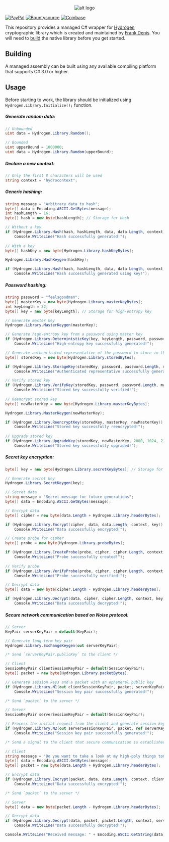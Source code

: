 <p align="center"> 
  <img src="https://i.imgur.com/VsCHqUk.png" alt="alt logo">
</p>

[![PayPal](https://drive.google.com/uc?id=1OQrtNBVJehNVxgPf6T6yX1wIysz1ElLR)](https://www.paypal.me/nxrighthere) [![Bountysource](https://drive.google.com/uc?id=19QRobscL8Ir2RL489IbVjcw3fULfWS_Q)](https://salt.bountysource.com/checkout/amount?team=nxrighthere) [![Coinbase](https://drive.google.com/uc?id=1LckuF-IAod6xmO9yF-jhTjq1m-4f7cgF)](https://commerce.coinbase.com/checkout/03e11816-b6fc-4e14-b974-29a1d0886697)

This repository provides a managed C# wrapper for [Hydrogen](https://github.com/jedisct1/libhydrogen) cryptographic library which is created and maintained by [Frank Denis](https://github.com/jedisct1). You will need to [build](https://github.com/jedisct1/libhydrogen/wiki/Installation#downloading-the-source-code) the native library before you get started.

Building
--------
A managed assembly can be built using any available compiling platform that supports C# 3.0 or higher.

Usage
--------
Before starting to work, the library should be initialized using `Hydrogen.Library.Initialize();` function.

##### Generate random data:
```c#
// Unbounded
uint data = Hydrogen.Library.Random();

// Bounded
uint upperBound = 1000000;
uint data = Hydrogen.Library.Random(upperBound);
```

##### Declare a new context:
```c#
// Only the first 8 characters will be used
string context = "hydrocontext";
```

##### Generic hashing:
```c#
string message = "Arbitrary data to hash";
byte[] data = Encoding.ASCII.GetBytes(message);
int hashLength = 16;
byte[] hash = new byte[hashLength]; // Storage for hash

// Without a key
if (Hydrogen.Library.Hash(hash, hashLength, data, data.Length, context))
	Console.WriteLine("Hash successfully generated!");
  
// With a key
byte[] hashKey = new byte[Hydrogen.Library.hashKeyBytes];

Hydrogen.Library.HashKeygen(hashKey);

if (Hydrogen.Library.Hash(hash, hashLength, data, data.Length, context, hashKey))
	Console.WriteLine("Hash successfully generated using key!");
```

##### Password hashing:
```c#
string password = "feelsgoodman";
byte[] masterKey = new byte[Hydrogen.Library.masterKeyBytes];
int keyLength = 32;
byte[] key = new byte[keyLength]; // Storage for high-entropy key

// Generate master key
Hydrogen.Library.MasterKeygen(masterKey);

// Generate high-entropy key from a password using master key
if (Hydrogen.Library.DeterministicKey(key, keyLength, password, password.Length, context, masterKey, 1000, 1024, 1))
	Console.WriteLine("High-entropy key successfully generated!");

// Generate authenticated representative of the password to store in the database
byte[] storedKey = new byte[Hydrogen.Library.storedBytes];

if (Hydrogen.Library.StorageKey(storedKey, password, password.Length, masterKey, 1000, 1024, 1))
	Console.WriteLine("Authenticated representative successfully generated!");

// Verify stored key
if (Hydrogen.Library.VerifyKey(storedKey, password, password.Length, masterKey, 1000, 1024, 1))
	Console.WriteLine("Stored key successfully verified!");
  
// Reencrypt stored key
byte[] newMasterKey = new byte[Hydrogen.Library.masterKeyBytes];

Hydrogen.Library.MasterKeygen(newMasterKey);

if (Hydrogen.Library.ReencryptKey(storedKey, masterKey, newMasterKey))
	Console.WriteLine("Stored key successfully reencrypted!");
  
// Upgrade stored key
if (Hydrogen.Library.UpgradeKey(storedKey, newMasterKey, 2000, 1024, 2))
	Console.WriteLine("Stored key successfully upgraded!");
```

##### Secret key encryption:
```c#
byte[] key = new byte[Hydrogen.Library.secretKeyBytes]; // Storage for secret key

// Generate secret key
Hydrogen.Library.SecretKeygen(key);

// Secret data
string message = "Secret message for future generations";
byte[] data = Encoding.ASCII.GetBytes(message);

// Encrypt data
byte[] cipher = new byte[data.Length + Hydrogen.Library.headerBytes];

if (Hydrogen.Library.Encrypt(cipher, data, data.Length, context, key))
	Console.WriteLine("Data successfully encrypted!");

// Create probe for cipher
byte[] probe = new byte[Hydrogen.Library.probeBytes];

if (Hydrogen.Library.CreateProbe(probe, cipher, cipher.Length, context, key))
	Console.WriteLine("Probe successfully created!");
	
// Verify probe
if (Hydrogen.Library.VerifyProbe(probe, cipher, cipher.Length, context, key))
	Console.WriteLine("Probe successfully verified!");

// Decrypt data
byte[] data = new byte[cipher.Length - Hydrogen.Library.headerBytes];

if (Hydrogen.Library.Decrypt(data, cipher, cipher.Length, context, key))
	Console.WriteLine("Data successfully decrypted!");
```

##### Secure network communication based on Noise protocol:
```c#
// Server
KeyPair serverKeyPair = default(KeyPair);

// Generate long-term key pair
Hydrogen.Library.ExchangeKeygen(out serverKeyPair);

/* Send `serverKeyPair.publicKey` to the client */

// Client
SessionKeyPair clientSessionKeyPair = default(SessionKeyPair);
byte[] packet = new byte[Hydrogen.Library.packetBytes];

// Generate session keys and a packet with an ephemeral public key
if (Hydrogen.Library.N1(out clientSessionKeyPair, packet, serverKeyPair.publicKey)))
	Console.WriteLine("Session key pair successfully generated!");

/* Send `packet` to the server */

// Server
SessionKeyPair serverSessionKeyPair = default(SessionKeyPair);

// Process the initial request from the client and generate session keys
if (Hydrogen.Library.N2(out serverSessionKeyPair, packet, ref serverKeyPair))
	Console.WriteLine("Session key pair successfully generated!");

/* Send a signal to the client that secure communication is established */

// Client
string message = "Do you want to take a look at my high-poly things tonight?";
byte[] data = Encoding.ASCII.GetBytes(message);
byte[] packet = new byte[data.Length + Hydrogen.Library.headerBytes];

// Encrypt data
if (Hydrogen.Library.Encrypt(packet, data, data.Length, context, clientSessionKeyPair.sendKey))
	Console.WriteLine("Data successfully encrypted!");

/* Send `packet` to the server */

// Server
byte[] data = new byte[packet.Length - Hydrogen.Library.headerBytes];

// Decrypt data
if (Hydrogen.Library.Decrypt(data, packet, packet.Length, context, serverSessionKeyPair.receiveKey))
	Console.WriteLine("Data successfully decrypted!");

Console.WriteLine("Received message: " + Encoding.ASCII.GetString(data));
```
